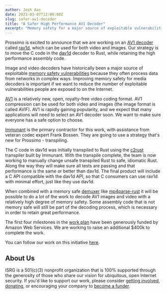 ```yaml
---
author: Josh Aas
date: 2023-03-07T12:00:00Z
slug: safer-av1-decoder
title: "A Safer High Performance AV1 Decoder"
excerpt: "Memory safety for a major source of exploitable vulnerabilities."
---
```


Prossimo is excited to announce that we are working on an [AV1 decoder](/initiative/av1/) called [rav1d](https://github.com/memorysafety/rav1d), which can be used for both video and images. Our strategy is to move the C code in the [dav1d](https://code.videolan.org/videolan/dav1d) decoder to Rust, while retaining the high performance assembly code.

Image and video decoders have historically been a major source of exploitable [memory safety vulnerabilities](/docs/memory-safety/#types-of-memory-safety-bugs) because they often process data from networks in complex ways. Improving memory safety for media decoders is important if we want to reduce the number of exploitable vulnerabilities people are exposed to on the Internet.

[AV1](https://en.wikipedia.org/wiki/AV1) is a relatively new, open, royalty-free video coding format. AV1 compression can be used for both video and images (the image format is called AVIF). AV1 is rapidly gaining popularity, and we expect that many applications will need to select an AV1 decoder soon. We want to make sure everyone has a safe option to choose.

[Immunant](https://immunant.com/) is the primary contractor for this work, with assistance from veteran codec expert Frank Bossen. They are going to use a strategy that's new for Prossimo - transpiling.

The C code in dav1d was initially transpiled to Rust using the [c2rust](https://github.com/immunant/c2rust) transpiler built by Immunant. With the transpile complete, the team is now working to manually change unsafe transpiled Rust to safe, idiomatic Rust. Along the way they will make sure all tests are passing and that performance is the same or better than dav1d. The final product will include a C API compatible with the dav1d API, so that C consumers can use rav1d with minimal effort, just like they use dav1d.

When combined with a memory safe [demuxer](https://en.wikipedia.org/wiki/Demultiplexer_(media_file)) like [mp4parse-rust](https://github.com/mozilla/mp4parse-rust) it will be possible to do a lot of the work to decode AV1 images and video with a relatively high degree of memory safety. Some assembly code that is not memory safe will still be part of the decoding process, which is necessary in order to retain great performance.

The first four milestones in the [work plan](/initiative/av1/av1-work-plan/) have been generously funded by Amazon Web Services. We are working to raise an additional $400k to complete the work.

You can follow our work on this initiative [here](/initiative/av1/).

About Us
--------

ISRG is a 501(c)(3) nonprofit organization that is 100% supported through the generosity of those who share our vision for ubiquitous, open Internet security. If you'd like to support our work, please consider [getting involved](https://abetterinternet.org/getinvolved/), [donating](https://abetterinternet.org/donate/), or encouraging your company to [become a funder](/become-a-funder/).

